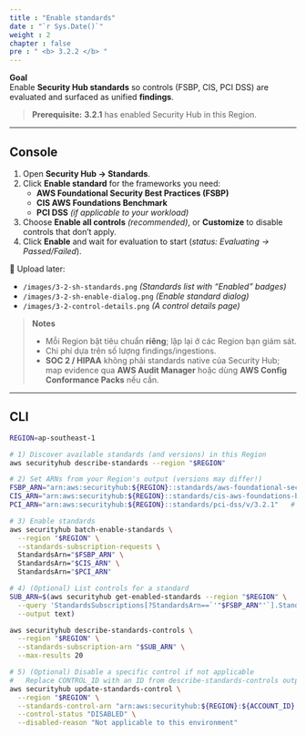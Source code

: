 ```yaml
---
title : "Enable standards"
date : "`r Sys.Date()`"
weight : 2
chapter : false
pre : " <b> 3.2.2 </b> "
---
```



**Goal**  
Enable **Security Hub standards** so controls (FSBP, CIS, PCI DSS) are evaluated and surfaced as unified **findings**.

> **Prerequisite:** **3.2.1** has enabled Security Hub in this Region.

---

## Console

1. Open **Security Hub → Standards**.  
2. Click **Enable standard** for the frameworks you need:
   - **AWS Foundational Security Best Practices (FSBP)**
   - **CIS AWS Foundations Benchmark**
   - **PCI DSS** *(if applicable to your workload)*
3. Choose **Enable all controls** *(recommended)*, or **Customize** to disable controls that don’t apply.
4. Click **Enable** and wait for evaluation to start (*status: Evaluating → Passed/Failed*).

📸 Upload later:
- `/images/3-2-sh-standards.png` *(Standards list with “Enabled” badges)*
- `/images/3-2-sh-enable-dialog.png` *(Enable standard dialog)*
- `/images/3-2-control-details.png` *(A control details page)*

> **Notes**
> - Mỗi Region bật tiêu chuẩn **riêng**; lặp lại ở các Region bạn giám sát.  
> - Chi phí dựa trên số lượng findings/ingestions.  
> - **SOC 2 / HIPAA** không phải standards native của Security Hub; map evidence qua **AWS Audit Manager** hoặc dùng **AWS Config Conformance Packs** nếu cần.

---

## CLI

```bash
REGION=ap-southeast-1

# 1) Discover available standards (and versions) in this Region
aws securityhub describe-standards --region "$REGION"

# 2) Set ARNs from your Region's output (versions may differ!)
FSBP_ARN="arn:aws:securityhub:${REGION}::standards/aws-foundational-security-best-practices/v/1.0.0"
CIS_ARN="arn:aws:securityhub:${REGION}::standards/cis-aws-foundations-benchmark/v/1.4.0"
PCI_ARN="arn:aws:securityhub:${REGION}::standards/pci-dss/v/3.2.1"   # enable only if needed

# 3) Enable standards
aws securityhub batch-enable-standards \
  --region "$REGION" \
  --standards-subscription-requests \
  StandardsArn="$FSBP_ARN" \
  StandardsArn="$CIS_ARN" \
  StandardsArn="$PCI_ARN"

# 4) (Optional) List controls for a standard
SUB_ARN=$(aws securityhub get-enabled-standards --region "$REGION" \
  --query 'StandardsSubscriptions[?StandardsArn==`'"$FSBP_ARN"'`].StandardsSubscriptionArn' \
  --output text)

aws securityhub describe-standards-controls \
  --region "$REGION" \
  --standards-subscription-arn "$SUB_ARN" \
  --max-results 20

# 5) (Optional) Disable a specific control if not applicable
#   Replace CONTROL_ID with an ID from describe-standards-controls output, e.g. "IAM.1"
aws securityhub update-standards-control \
  --region "$REGION" \
  --standards-control-arn "arn:aws:securityhub:${REGION}:${ACCOUNT_ID}:control/aws-foundational-security-best-practices/v/1.0.0/CONTROL_ID" \
  --control-status "DISABLED" \
  --disabled-reason "Not applicable to this environment"

